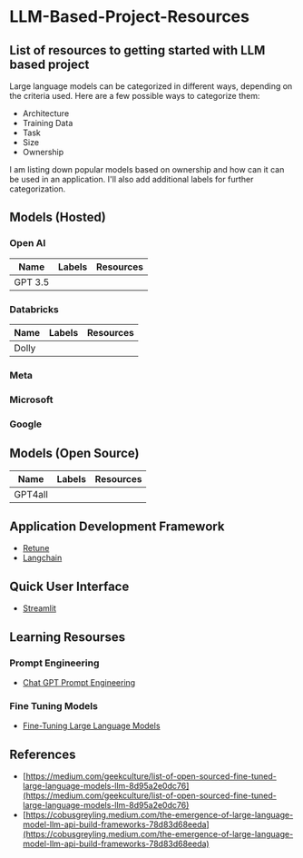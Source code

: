 # LLM-Based-Project-Resources

## List of resources to getting started with LLM based project

Large language models can be categorized in different ways, depending on the criteria used. Here are a few possible ways to categorize them:

* Architecture
* Training Data
* Task
* Size
* Ownership

I am listing down popular models based on ownership and how can it can be used in an application. I'll also add additional labels for further categorization.

## Models (Hosted)

### Open AI

| Name  |  Labels |  Resources |
|---|---|---|
| GPT 3.5  |   |   |

### Databricks

| Name  |  Labels |  Resources |
|---|---|---|
| Dolly  |   |   |

### Meta


### Microsoft


### Google

## Models (Open Source)

| Name  |  Labels |  Resources |
|---|---|---|
| GPT4all  |   |   |

## Application Development Framework

* [Retune](https://retune.so/)
* [Langchain](https://langchain.com/)

## Quick User Interface

* [Streamlit](https://streamlit.io/)



## Learning Resourses

### Prompt Engineering

* [Chat GPT Prompt Engineering](https://www.deeplearning.ai/short-courses/chatgpt-prompt-engineering-for-developers/)

### Fine Tuning Models

* [Fine-Tuning Large Language Models](https://cobusgreyling.medium.com/fine-tuning-large-language-models-f937869cef17)



## References

* [https://medium.com/geekculture/list-of-open-sourced-fine-tuned-large-language-models-llm-8d95a2e0dc76](https://medium.com/geekculture/list-of-open-sourced-fine-tuned-large-language-models-llm-8d95a2e0dc76)
* [https://cobusgreyling.medium.com/the-emergence-of-large-language-model-llm-api-build-frameworks-78d83d68eeda](https://cobusgreyling.medium.com/the-emergence-of-large-language-model-llm-api-build-frameworks-78d83d68eeda)